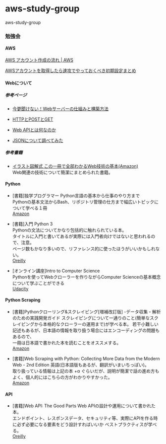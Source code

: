 # aws-study-group
aws-study-group
### 勉強会

#### AWS

[AWS アカウント作成の流れ | AWS](https://aws.amazon.com/jp/register-flow/)


[AWSアカウントを取得したら速攻でやっておくべき初期設定まとめ](https://qiita.com/tmknom/items/303db2d1d928db720888)

#### Webについて

##### 参考ページ
- [今更聞けない！Webサーバーの仕組みと構築方法](https://eng-entrance.com/web-server-mechanism)

- [HTTPとPOSTとGET](https://qiita.com/Sekky0905/items/dff3d0da059d6f5bfabf)

- [Web APIとは何なのか](https://qiita.com/NagaokaKenichi/items/df4c8455ab527aeacf02)

- [JSONについて調べてみた](https://qiita.com/chihiro/items/dd1912c1406dbfe16b72)

##### 参考書籍
- [イラスト図解式 この一冊で全部わかるWeb技術の基本(Amazon)](https://www.amazon.co.jp/%E3%82%A4%E3%83%A9%E3%82%B9%E3%83%88%E5%9B%B3%E8%A7%A3%E5%BC%8F-%E3%81%93%E3%81%AE%E4%B8%80%E5%86%8A%E3%81%A7%E5%85%A8%E9%83%A8%E3%82%8F%E3%81%8B%E3%82%8BWeb%E6%8A%80%E8%A1%93%E3%81%AE%E5%9F%BA%E6%9C%AC-%E5%B0%8F%E6%9E%97-%E6%81%AD%E5%B9%B3-ebook/dp/B06XNMMC9S)  
Web関連の技術について簡潔にまとめられた書籍。

#### Python

- [書籍]独学プログラマー Python言語の基本から仕事のやり方まで    
Pythonの基本文法からBash、リポジトリ管理の仕方まで幅広いトピックについて学べる１冊  
[Amazon](https://www.amazon.co.jp/%E7%8B%AC%E5%AD%A6%E3%83%97%E3%83%AD%E3%82%B0%E3%83%A9%E3%83%9E%E3%83%BC-Python%E8%A8%80%E8%AA%9E%E3%81%AE%E5%9F%BA%E6%9C%AC%E3%81%8B%E3%82%89%E4%BB%95%E4%BA%8B%E3%81%AE%E3%82%84%E3%82%8A%E6%96%B9%E3%81%BE%E3%81%A7-%E3%82%B3%E3%83%BC%E3%83%AA%E3%83%BC%E3%83%BB%E3%82%A2%E3%83%AB%E3%82%BD%E3%83%95/dp/4822292274)

- [書籍]入門 Python 3  
Pythonの文法についてかなり包括的に触れられている本。  
タイトルに入門と書いてあるが実際には入門者向けではないと思われるので、注意。  
ページ数もかなり多いので、リファレンス的に使ったほうがいいかもしれない。  
[Oreilly](https://www.oreilly.co.jp/books/9784873117386/)

- [オンライン講座]Intro to Computer Science  
Pythonを使ってWebクローラーを作りながらComputer Scienceの基本概念について学ぶことができる  
[Udacity](https://www.udacity.com/course/intro-to-computer-science--cs101)

#### Python Scraping

- [書籍]Pythonクローリング&スクレイピング[増補改訂版] -データ収集・解析のための実践開発ガイド
スクレイピングについて一通りのこと(簡単なスクレイピングから本格的なクローラーの運用まで)が学べる本。
若干小難しい記述もあるが、日本語の情報を取り扱う場合にはエンコーディングの問題もあるので、  
一冊は日本語で書かれた本を読むことをオススメする。  
[Amazon](https://www.amazon.co.jp/Python%E3%82%AF%E3%83%AD%E3%83%BC%E3%83%AA%E3%83%B3%E3%82%B0-%E3%82%B9%E3%82%AF%E3%83%AC%E3%82%A4%E3%83%94%E3%83%B3%E3%82%B0-%E5%A2%97%E8%A3%9C%E6%94%B9%E8%A8%82%E7%89%88-%E3%83%87%E3%83%BC%E3%82%BF%E5%8F%8E%E9%9B%86%E3%83%BB%E8%A7%A3%E6%9E%90%E3%81%AE%E3%81%9F%E3%82%81%E3%81%AE%E5%AE%9F%E8%B7%B5%E9%96%8B%E7%99%BA%E3%82%AC%E3%82%A4%E3%83%89-%E5%8A%A0%E8%97%A4/dp/4297107384/ref=pd_sbs_14_6/358-0627238-6954057?_encoding=UTF8&pd_rd_i=4297107384&pd_rd_r=740e2ed0-9911-474c-b5a9-5968b4061201&pd_rd_w=iV9jf&pd_rd_wg=FbjM5&pf_rd_p=ad2ea29d-ea11-483c-9db2-6b5875bb9b73&pf_rd_r=CMYY6PYSVE0K66GP9P77&psc=1&refRID=CMYY6PYSVE0K66GP9P77)

- [書籍]Web Scraping with Python: Collecting More Data from the Modern Web - 2nd Edition
英語(日本語版もあるが、翻訳がいまいちっぽい)。  
取り扱っている情報は上記の本 +α ぐらいだが、説明が簡潔で話の進め方もよく、個人的にはこちらの方がわかりやすかった。  
[Amazon](https://www.amazon.co.jp/Web-Scraping-Python-Collecting-Modern/dp/1491985577/ref=sr_1_2?qid=1564578793&refinements=p_27%3ARyan+Mitchell&s=books&sr=1-2)



#### API
- [書籍]Web API: The Good Parts
Web APIの設計や運用について書かれた本。  
エンドポイント、レスポンスデータ、セキュリティ等、実際にAPIを作る時に必ず必要になる要素をどう設計すればいいか
ベストプラクティスが学べる。  
[Oreilly](https://www.oreilly.co.jp/books/9784873116860/)
